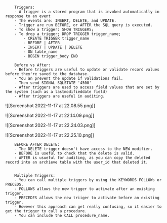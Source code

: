 		Triggers:
		- A trigger is a stored program that is invoked automatically in response to an event
		- The events are: INSERT, DELETE, and UPDATE.
		- Trigger are run BEFORE, or AFTER the SQL query is executed.
		- To show a trigger: SHOW TRIGGERS;
		- To drop a trigger; DROP TRIGGER trigger_name;
			- CREATE TRIGGER trigger_name
			- BEFORE | AFTER
			- INSERT | UPDATE | DELETE
			- ON table_name
			- BEGIN trigger_body END

		Before vs After:
		- Before triggers are useful to update or validate record values before they're saved to the database.
		- You an prevent the update if validations fail.
		- Then send SIGNAL SQLSTATE '4500'
		- After triggers are used to access field values that are set by the system (such as a lastmodifieddate field)
		- After triggers are useful in auditing.





![[Screenshot 2022-11-17 at 22.08.55.png]]


![[Screenshot 2022-11-17 at 22.14.09.png]]

![[Screenshot 2022-11-17 at 22.24.03.png]]


![[Screenshot 2022-11-17 at 22.25.10.png]] 

		BEFORE AFTER DELETE:
		- The DELETE trigger doesn't have access to the NEW modifier.
		- BEFORE is useful to check that the delete is valid.
		- AFTER is usueful for auditing, as you can copy the deleted record into an archieve table with the user_id that deleted it.


		Multiple Triggers:
		- You can call multiple triggers by using the KEYWORDS FOLLOWs or PRECEDS.
		- FOLLOWS allows the new trigger to activate after an existing trigger.
		- PRECEDES allows the new triiger to activate before an existing trigger.
		- However this approach can get really confusing, so it easier to get the trigger to call a procedure.
		- You can include the CALL procedure_name.

